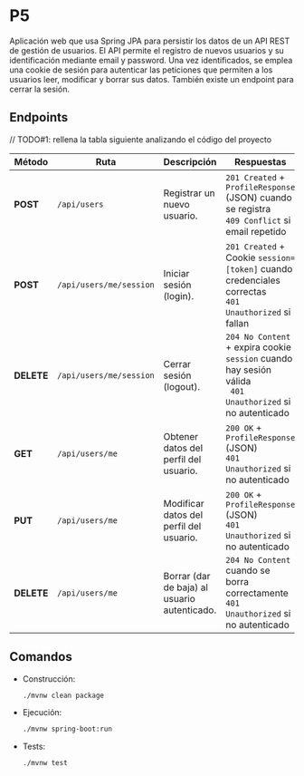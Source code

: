 # P5
Aplicación web que usa Spring JPA para persistir los datos de un API REST de gestión de usuarios.
El API permite el registro de nuevos usuarios y su identificación mediante email y password.
Una vez identificados, se emplea una cookie de sesión para autenticar las peticiones que permiten 
a los usuarios leer, modificar y borrar sus datos. También existe un endpoint para cerrar la sesión.  

## Endpoints

// TODO#1: rellena la tabla siguiente analizando el código del proyecto

| Método      | Ruta                         | Descripción                                   | Respuestas                                                                                                   |
|-------------|------------------------------|-----------------------------------------------|--------------------------------------------------------------------------------------------------------------|
| **POST**    | `/api/users`                 | Registrar un nuevo usuario.                   | `201 Created` + `ProfileResponse` (JSON) cuando se registra<br> `409 Conflict` si email repetido             |
| **POST**    | `/api/users/me/session`      | Iniciar sesión (login).                       | `201 Created` + Cookie `session=[token]` cuando credenciales correctas<br> `401 Unauthorized` si fallan      |
| **DELETE**  | `/api/users/me/session`      | Cerrar sesión (logout).                       | `204 No Content` + expira cookie `session` cuando hay sesión válida<br>` 401 Unauthorized` si no autenticado |
| **GET**     | `/api/users/me`              | Obtener datos del perfil del usuario.         | `200 OK` + `ProfileResponse` (JSON)<br> `401 Unauthorized` si no autenticado                                 |
| **PUT**     | `/api/users/me`              | Modificar datos del perfil del usuario.       | `200 OK` + `ProfileResponse` (JSON)<br> `401 Unauthorized` si no autenticado                                 |
| **DELETE**  | `/api/users/me`              | Borrar (dar de baja) al usuario autenticado.  | `204 No Content` cuando se borra correctamente<br> `401 Unauthorized` si no autenticado                      |


## Comandos 

- Construcción: 
  ```sh
  ./mvnw clean package
  ```

- Ejecución: 
  ```sh
  ./mvnw spring-boot:run
  ```

- Tests:
  ```sh
  ./mvnw test
  ```
